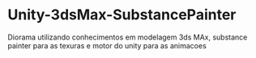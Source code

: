 # Unity-3dsMax-SubstancePainter
Diorama utilizando conhecimentos em modelagem 3ds MAx, substance painter para as texuras e motor do unity para as animacoes 
